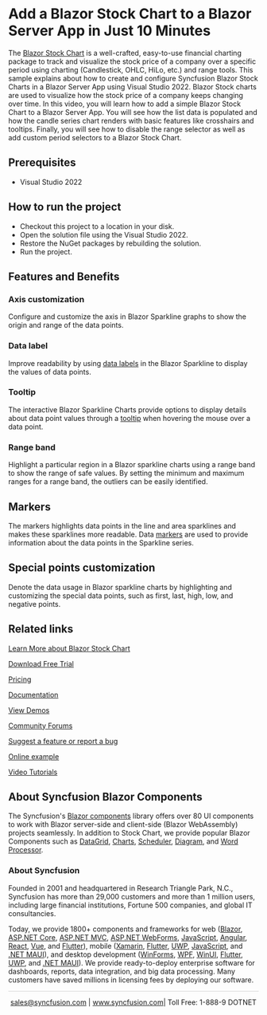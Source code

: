 # Add a Blazor Stock Chart to a Blazor Server App in Just 10 Minutes  

The [Blazor Stock Chart](https://www.syncfusion.com/blazor-components/blazor-stock-chart?utm_source=github&utm_medium=listing&utm_campaign=blazor-stock-chart-github-samples) is a well-crafted, easy-to-use financial charting package to track and visualize the stock price of a company over a specific period using charting (Candlestick, OHLC, HiLo, etc.) and range tools. This sample explains about how to create and configure Syncfusion Blazor Stock Charts in a Blazor Server App using Visual Studio 2022. Blazor Stock charts are used to visualize how the stock price of a company keeps changing over time. In this video, you will learn how to add a simple Blazor Stock Chart to a Blazor Server App. You will see how the list data is populated and how the candle series chart renders with basic features like crosshairs and tooltips. Finally, you will see how to disable the range selector as well as add custom period selectors to a Blazor Stock Chart.

## Prerequisites

* Visual Studio 2022

## How to run the project

* Checkout this project to a location in your disk.
* Open the solution file using the Visual Studio 2022.
* Restore the NuGet packages by rebuilding the solution.
* Run the project.

## Features and Benefits

### Axis customization

Configure and customize the axis in Blazor Sparkline graphs to show the origin and range of the data points.

### Data label

Improve readability by using [data labels](https://blazor.syncfusion.com/documentation/sparkline/data-labels?utm_source=github&utm_medium=listing&utm_campaign=blazor-stock-chart-github-samples) in the Blazor Sparkline to display the values of data points.

### Tooltip

The interactive Blazor Sparkline Charts provide options to display details about data point values through a [tooltip](https://blazor.syncfusion.com/documentation/sparkline/user-interaction?utm_source=github&utm_medium=listing&utm_campaign=blazor-stock-chart-github-samples#tooltip) when hovering the mouse over a data point.

### Range band

Highlight a particular region in a Blazor sparkline charts using a range band to show the range of safe values. By setting the minimum and maximum ranges for a range band, the outliers can be easily identified.

## Markers

The markers highlights data points in the line and area sparklines and makes these sparklines more readable. Data [markers](https://blazor.syncfusion.com/documentation/sparkline/markers?utm_source=github&utm_medium=listing&utm_campaign=blazor-stock-chart-github-samples) are used to provide information about the data points in the Sparkline series.

## Special points customization

Denote the data usage in Blazor sparkline charts by highlighting and customizing the special data points, such as first, last, high, low, and negative points.

## Related links
[Learn More about Blazor Stock Chart](https://www.syncfusion.com/blazor-components/blazor-stock-chart?utm_source=github&utm_medium=listing&utm_campaign=blazor-stock-chart-github-samples)

[Download Free Trial](https://www.syncfusion.com/downloads/blazor?utm_source=github&utm_medium=listing&utm_campaign=blazor-stock-chart-github-samples)

[Pricing](https://www.syncfusion.com/sales/teamlicense?utm_source=github&utm_medium=listing&utm_campaign=blazor-stock-chart-github-samples)

[Documentation](https://blazor.syncfusion.com/documentation/stock-chart/getting-started?utm_source=github&utm_medium=listing&utm_campaign=blazor-stock-chart-github-samples)

[View Demos](https://github.com/SyncfusionExamples/create-blazor-stock-chart-in-blazor-server-app?utm_source=github&utm_medium=listing&utm_campaign=blazor-stock-chart-github-samples)

[Community Forums](https://www.syncfusion.com/forums/blazor-components?utm_source=github&utm_medium=listing&utm_campaign=blazor-stock-chart-github-samples)

[Suggest a feature or report a bug](https://www.syncfusion.com/feedback/blazor-components?utm_source=github&utm_medium=listing&utm_campaign=blazor-stock-chart-github-samples)

[Online example](https://blazor.syncfusion.com/demos/stock-chart/stock-chart?theme=bootstrap5?utm_source=github&utm_medium=listing&utm_campaign=blazor-stock-chart-github-samples)

[Video Tutorials](https://www.syncfusion.com/tutorial-videos/blazor/stock-chart?utm_source=github&utm_medium=listing&utm_campaign=blazor-stock-chart-github-samples)

## About Syncfusion Blazor Components
The Syncfusion's [Blazor components](https://www.syncfusion.com/blazor-components?utm_source=github&utm_medium=listing&utm_campaign=blazor-stock-chart-github-samples) library offers over 80 UI components to work with Blazor server-side and client-side (Blazor WebAssembly) projects seamlessly. In addition to Stock Chart, we provide popular Blazor Components such as [DataGrid](https://www.syncfusion.com/blazor-components/blazor-datagrid?utm_source=github&utm_medium=listing&utm_campaign=blazor-stock-chart-github-samples), [Charts](https://www.syncfusion.com/blazor-components/blazor-charts?utm_source=github&utm_medium=listing&utm_campaign=blazor-stock-chart-github-samples), [Scheduler](https://www.syncfusion.com/blazor-components/blazor-scheduler?utm_source=github&utm_medium=listing&utm_campaign=blazor-stock-chart-github-samples), [Diagram](https://www.syncfusion.com/blazor-components/blazor-diagram?utm_source=github&utm_medium=listing&utm_campaign=blazor-stock-chart-github-samples), and [Word Processor](https://www.syncfusion.com/blazor-components/blazor-word-processor?utm_source=github&utm_medium=listing&utm_campaign=blazor-stock-chart-github-samples).

### About Syncfusion
Founded in 2001 and headquartered in Research Triangle Park, N.C., Syncfusion has more than 29,000 customers and more than 1 million users, including large financial institutions, Fortune 500 companies, and global IT consultancies.

Today, we provide 1800+ components and frameworks for web ([Blazor](https://www.syncfusion.com/blazor-components?utm_source=github&utm_medium=listing&utm_campaign=blazor-stock-chart-github-samples), [ASP.NET Core](https://www.syncfusion.com/aspnet-core-ui-controls?utm_source=github&utm_medium=listing&utm_campaign=blazor-stock-chart-github-samples), [ASP.NET MVC](https://www.syncfusion.com/aspnet-mvc-ui-controls?utm_source=github&utm_medium=listing&utm_campaign=blazor-stock-chart-github-samples), [ASP.NET WebForms](https://www.syncfusion.com/jquery/aspnet-webforms-ui-controls?utm_source=github&utm_medium=listing&utm_campaign=blazor-stock-chart-github-samples), [JavaScript](https://www.syncfusion.com/javascript-ui-controls?utm_source=github&utm_medium=listing&utm_campaign=blazor-stock-chart-github-samples), [Angular](https://www.syncfusion.com/angular-components?utm_source=github&utm_medium=listing&utm_campaign=blazor-stock-chart-github-samples), [React](https://www.syncfusion.com/react-components?utm_source=github&utm_medium=listing&utm_campaign=blazor-stock-chart-github-samples), [Vue](https://www.syncfusion.com/vue-components?utm_source=github&utm_medium=listing&utm_campaign=blazor-stock-chart-github-samples), and [Flutter](https://www.syncfusion.com/flutter-widgets?utm_source=github&utm_medium=listing&utm_campaign=blazor-stock-chart-github-samples)), mobile ([Xamarin](https://www.syncfusion.com/xamarin-ui-controls?utm_source=github&utm_medium=listing&utm_campaign=blazor-stock-chart-github-samples), [Flutter](https://www.syncfusion.com/flutter-widgets?utm_source=github&utm_medium=listing&utm_campaign=blazor-stock-chart-github-samples), [UWP](https://www.syncfusion.com/uwp-ui-controls?utm_source=github&utm_medium=listing&utm_campaign=blazor-stock-chart-github-samples), [JavaScript](https://www.syncfusion.com/javascript-ui-controls?utm_source=github&utm_medium=listing&utm_campaign=blazor-stock-chart-github-samples), and [.NET MAUI](https://www.syncfusion.com/maui-controls?utm_source=github&utm_medium=listing&utm_campaign=blazor-stock-chart-github-samples)), and desktop development ([WinForms](https://www.syncfusion.com/winforms-ui-controls?utm_source=github&utm_medium=listing&utm_campaign=blazor-stock-chart-github-samples), [WPF](https://www.syncfusion.com/wpf-controls?utm_source=github&utm_medium=listing&utm_campaign=blazor-stock-chart-github-samples), [WinUI](https://www.syncfusion.com/winui-controls?utm_source=github&utm_medium=listing&utm_campaign=blazor-stock-chart-github-samples), [Flutter](https://www.syncfusion.com/flutter-widgets?utm_source=github&utm_medium=listing&utm_campaign=blazor-stock-chart-github-samples), [UWP](https://www.syncfusion.com/uwp-ui-controls?utm_source=github&utm_medium=listing&utm_campaign=blazor-stock-chart-github-samples), and [.NET MAUI](https://www.syncfusion.com/maui-controls?utm_source=github&utm_medium=listing&utm_campaign=blazor-stock-chart-github-samples)). We provide ready-to-deploy enterprise software for dashboards, reports, data integration, and big data processing. Many customers have saved millions in licensing fees by deploying our software.

<hr style="height:0.3px;border:none;color:lightgrey;background-color:lightgrey;" />

<p align="center">
<a href="mailto:sales@syncfusion.com?Subject=Syncfusion Blazor Stock Chart - GitHub" target="_top">sales@syncfusion.com</a> | <a href="https://www.syncfusion.com?utm_source=github&utm_medium=listing&utm_campaign=blazor-stock-chart-github-samples">www.syncfusion.com</a>| Toll Free: 1-888-9 DOTNET <br>
</p>

